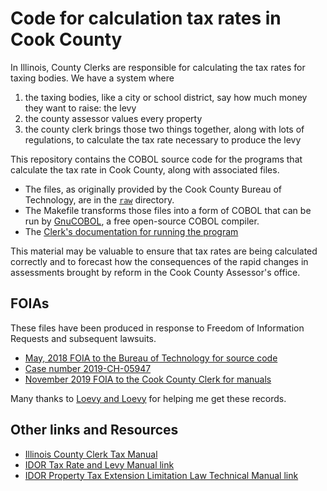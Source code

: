# Code for calculation tax rates in Cook County

In Illinois, County Clerks are responsible for calculating the tax rates for taxing bodies. We have a system where 

1. the taxing bodies, like a city or school district, say how much money they want to raise: the levy
2. the county assessor values every property
3. the county clerk brings those two things together, along with lots of regulations, to calculate the tax rate necessary to produce the levy

This repository contains the COBOL source code for the programs that calculate the tax rate in Cook County, along with associated files. 

- The files, as originally provided by the Cook County Bureau of Technology, are in the [`raw`](/raw) directory.
- The Makefile transforms those files into a form of COBOL that can be run by [GnuCOBOL](https://en.wikipedia.org/wiki/GnuCOBOL), a free open-source COBOL compiler.
- The [Clerk's documentation for running the program](docs/Tax_Rate_Making_Programs_Index.pdf)

This material may be valuable to ensure that tax rates are being calculated correctly and to forecast how the consequences of the rapid changes in assessments brought by reform in the Cook County Assessor's office.

## FOIAs

These files have been produced in response to Freedom of Information Requests and subsequent lawsuits.

- [May, 2018 FOIA to the Bureau of Technology for source code](https://www.muckrock.com/foi/cook-county-365/property-mainframe-systems-53184/)
- [Case number 2019-CH-05947](https://courtlink.lexisnexis.com/cookcounty/FindDock.aspx?NCase=2019-CH-05947&SearchType=0&Database=3&case_no=&PLtype=1&sname=&CDate=)
- [November 2019 FOIA to the Cook County Clerk for manuals](https://www.muckrock.com/foi/cook-county-365/manuals-user-guides-and-other-dcoumentation-for-the-tax-extension-code-83492/#)

Many thanks to [Loevy and Loevy](https://loevy.com/) for helping me get these records.

## Other links and Resources

- [Illinois County Clerk Tax Manual](docs/County_Clerk_Tax_Manual__2017Sept6.pdf)
- [IDOR Tax Rate and Levy Manual link](http://www.revenue.state.il.us/Publications/LocalGovernment/PTAX-60.pdf)
- [IDOR Property Tax Extension Limitation Law Technical Manual link](http://www.revenue.state.il.us/publications/LocalGovernment/PTAX1080.pdf)
